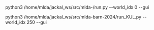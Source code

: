 python3 /home/mlda/jackal_ws/src/mlda-/run.py --world_idx 0 --gui

python3 /home/mlda/jackal_ws/src/mlda-barn-2024/run_KUL.py --world_idx 250 --gui